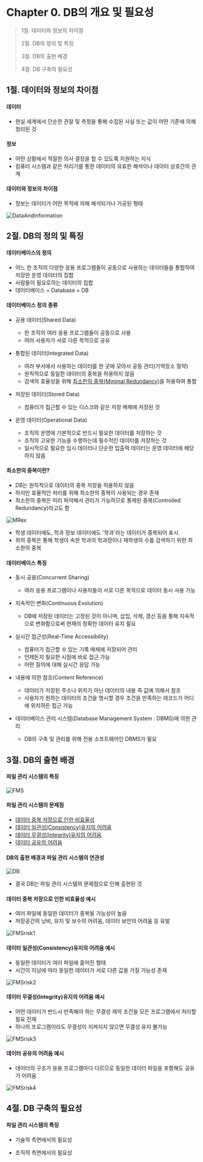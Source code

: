 # Chapter 0. DB의 개요 및 필요성

> 1절. 데이터와 정보의 차이점
>
> 2절. DB의 정의 및 특징
>
> 3절. DB의 출현 배경
>
> 4절. DB 구축의 필요성

## 1절. 데이터와 정보의 차이점
#### 데이터
* 현실 세계에서 단순한 관찰 및 측정을 통해 수집된 사실 또는 값이 어떤 기준에 의해 정리된 것

#### 정보
* 어떤 상황에서 적절한 의사 결정을 할 수 있도록 지원하는 지식
* 컴퓨터 시스템과 같은 처리기를 통한 데이터의 유효한 해석이나 데이터 상호간의 관계

#### 데이터와 정보의 차이점
* 정보는 데이터가 어떤 목적에 의해 해석되거나 가공된 형태

![DataAndinformation](https://github.com/BangYunseo/TIL/blob/main/ComputerScience/DataBase/Image/ch00/DataAndinformation.PNG)

## 2절. DB의 정의 및 특징
#### 데이터베이스의 정의
* 어느 한 조직의 다양한 응용 프로그램들이 공동으로 사용하는 데이터들을 통합하여 저장한 운영 데이터의 집합
* 사람들이 필요로하는 데이터의 집합
* 데이터베이스 = Database = DB

#### 데이터베이스 정의 종류
* 공용 데이터(Shared Data)
  * 한 조직의 여러 응용 프로그램들이 공동으로 사용
  * 여러 사용자가 서로 다른 목적으로 공유

* 통합된 데이터(Integrated Data)
  * 여러 부서에서 사용하는 데이터를 한 곳에 모아서 공동 관리(기억장소 절약)
  * 원칙적으로 동일한 데이터의 중복을 허용하지 않음
  * 검색의 효율성을 위해 [최소한의 중복(Minimal Redundancy)](#최소한의-중복이란)을 허용하여 통합

* 저장된 데이터(Stored Data)
  * 컴퓨터가 접근할 수 있는 디스크와 같은 저장 매체에 저장된 것

* 운영 데이터(Operational Data)
  * 조직의 운영에 기본적으로 반드시 필요한 데이터를 저장하는 것
  * 조직의 고유한 기능을 수행하는데 필수적인 데이터를 저장하는 것
  * 일시적으로 필요한 임시 데이터나 단순한 입출력 데이터는 운영 데이터에 해당하지 않음

#### 최소한의 중복이란?
* DB는 원칙적으로 데이터의 중복 저장을 허용하지 않음
* 하지만 효율적인 처리를 위해 최소한의 중복이 사용되는 경우 존재
* 최소한의 중복은 미리 파악해서 관리가 가능하므로 통제된 중복(Controlled Redundancy)라고도 함

![MRex](https://github.com/BangYunseo/TIL/blob/main/ComputerScience/DataBase/Image/ch00/MRex.PNG)

* 학생 데이터에도, 학과 정보 데이터에도 '학과'라는 데이터가 중복되어 표시
* 위의 중복은 통해 학생이 속한 학과의 학과장이나 재학생의 수를 검색하기 위한 최소한의 중복

#### 데이터베이스 특징
* 동시 공용(Concurrent Sharing)
  * 여러 응용 프로그램이나 사용자들이 서로 다른 목적으로 데이터 동시 사용 가능

* 지속적인 변화(Continuous Evolution)
  * DB에 저장된 데이터는 고정된 것이 아니며, 삽입, 삭제, 갱신 등을 통해 지속적으로 변화함으로써 현재의 정확한 데이터 유지 필요

* 실시간 접근성(Real-Time Accessibility)
  * 컴퓨터가 접근할 수 있는 기록 매체에 저장되어 관리
  * 언제든지 필요한 시점에 바로 접근 가능
  * 어떤 질의에 대해 실시간 응답 가능

* 내용에 의한 참조(Content Reference)
  * 데이터가 저장된 주소나 위치가 아닌 데이터의 내용 즉 값에 의해서 참조
  * 사용자가 원하는 데이터의 조건을 명시할 경우 조건을 만족하는 레코드가 어디에 위치하든 접근 가능

* 데이터베이스 관리 시스템(Database Management System : DBMS)에 의한 관리
  * DB의 구축 및 관리를 위해 전용 소프트웨어인 DBMS가 필요


## 3절. DB의 출현 배경
#### 파일 관리 시스템의 특징

![FMS](https://github.com/BangYunseo/TIL/blob/main/ComputerScience/DataBase/Image/ch00/FMS.PNG)

#### 파일 관리 시스템의 문제점
* [데이터 중복 저장으로 인한 비효율성](#데이터-중복-저장으로-인한-비효율성-예시)
* [데이터 일관성(Consistency)유지의 어려움](#데이터-일관성consistency유지의-어려움-예시)
* [데이터 무결성(Integrity)유지의 어려움](#데이터-무결성integrity유지의-어려움-예시)
* [데이터 공유의 어려움](#데이터-공유의-어려움-예시)

#### DB의 출현 배경과 파일 관리 시스템의 연관성
![DB](https://github.com/BangYunseo/TIL/blob/main/ComputerScience/DataBase/Image/ch00/DB.PNG)

* 결국 DB는 파일 관리 시스템의 문제점으로 인해 출현된 것

#### 데이터 중복 저장으로 인한 비효율성 예시
* 여러 파일에 동일한 데이터가 중복될 가능성이 높음
* 저장공간의 낭비, 유지 및 보수의 어려움, 데이터 보안의 어려움 등 유발

![FMSrisk1](https://github.com/BangYunseo/TIL/blob/main/ComputerScience/DataBase/Image/ch00/FMSrisk1.PNG)

#### 데이터 일관성(Consistency)유지의 어려움 예시
* 동일한 데이터가 여러 파일에 흩어진 형태
* 시간이 지남에 따라 동일한 데이터가 서로 다른 값을 가질 가능성 존재

![FMSrisk2](https://github.com/BangYunseo/TIL/blob/main/ComputerScience/DataBase/Image/ch00/FMSrisk2.PNG)

#### 데이터 무결성(Integrity)유지의 어려움 예시
* 어떤 데이터가 반드시 만족해야 하는 무결성 제약 조건을 모든 프로그램에서 처리할 필요 전재
* 하나의 프로그램이라도 무결성이 지켜지지 않으면 무결성 유지 불가능

![FMSrisk3](https://github.com/BangYunseo/TIL/blob/main/ComputerScience/DataBase/Image/ch00/FMSrisk3.PNG)

#### 데이터 공유의 어려움 예시
* 데이터의 구조가 응용 프로그램마다 다르므로 동일한 데이터 파일을 포함해도 공유가 어려움

![FMSrisk4](https://github.com/BangYunseo/TIL/blob/main/ComputerScience/DataBase/Image/ch00/FMSrisk4.PNG)

## 4절. DB 구축의 필요성
#### 파일 관리 시스템의 특징
* 기술적 측면에서의 필요성

* 조직적 측면에서의 필요성